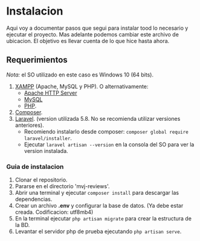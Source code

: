 # Instalacion

Aqui voy a documentar pasos que segui para instalar tood lo necesario y ejecutar el proyecto.
Mas adelante podemos cambiar este archivo de ubicacion. El objetivo es llevar cuenta de lo que hice hasta ahora.

## Requerimientos

*Nota:* el SO utilizado en este caso es Windows 10 (64 bits).

1. [XAMPP](https://www.apachefriends.org/es/index.html) (Apache, MySQL y PHP). O alternativamente:
   - [Apache HTTP Server](http://httpd.apache.org/)
   - [MySQL](https://www.mysql.com/)
   - [PHP](https://www.php.net/).
1. [Composer](https://getcomposer.org/).
1. [Laravel](https://laravel.com/). (version utilizada 5.8. No se recomienda utilizar versiones anteriores).
   - Recomiendo instalarlo desde composer: `composer global require laravel/installer`.
   - Ejecutar `laravel artisan --version` en la consola del SO para ver la version instalada.

### Guia de instalacion

1. Clonar el repositorio.
1. Pararse en el directorio 'mvj-reviews'.
1. Abrir una terminal y ejecutar `composer install` para descargar las dependencias.
1. Crear un archivo **.env** y configurar la base de datos. (Ya debe estar creada. Codificacion: utf8mb4)
1. En la terminal ejecutar `php artisan migrate` para crear la estructura de la BD.
1. Levantar el servidor php de prueba ejecutando `php artisan serve`.
